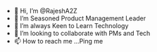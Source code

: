 - 👋 Hi, I’m @RajeshA2Z
- 👀 I’m Seasoned Product Management Leader
- 🌱 I’m always Keen to Learn Technology
- 💞️ I’m looking to collaborate with PMs and Tech
- 📫 How to reach me ...Ping me

<!---
RajeshA2Z/RajeshA2Z is a ✨ special ✨ repository because its `README.md` (this file) appears on your GitHub profile.
You can click the Preview link to take a look at your changes.
--->
